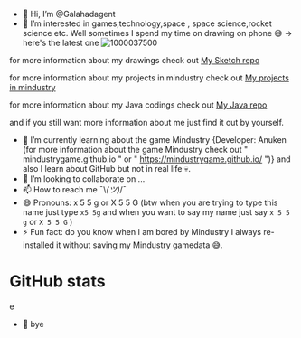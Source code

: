 - 👋 Hi, I’m @Galahadagent
- 👀 I’m interested in games,technology,space , space science,rocket science etc. Well sometimes I spend my time on drawing on phone 😅 -> here's the latest one ![1000037500](https://github.com/Galahadagent/Galahadagent/assets/161305918/75e6dfca-be8f-41b9-84ed-65998ba5b84b)

 for more information about my drawings check out [My Sketch repo](https://github.com/Galahadagent/Sketch-Repository)

 for more information about my projects in mindustry check out [My projects in mindustry](https://github.com/Galahadagent/My-projects-in-mindustry)
 
 for more information about my Java codings check out [My Java repo](https://github.com/Galahadagent/Java-coding)
 
 and if you still want more information about me just find it out by yourself.

- 🌱 I’m currently learning about the game Mindustry {Developer: Anuken (for more information about the game Mindustry check out " mindustrygame.github.io " or " https://mindustrygame.github.io/ ")} and also I learn about GitHub but not in real life 💀.
- 💞️ I’m looking to collaborate on ...
- 📫 How to reach me ¯⁠\⁠_⁠(⁠ツ⁠)⁠_⁠/⁠¯
- 😄 Pronouns: x 5 5 g or X 5 5 G (btw when you are trying to type this name just type ```x5 5g``` and when you want to say my name just say ```x 5 5 g``` or ```X 5 5 G``` )
- ⚡ Fun fact: do you know when I am bored by Mindustry I always re-installed it without saving my Mindustry gamedata 😅. 

# GitHub stats
e

- 👋 bye
<!---
Galahadagent/Galahadagent is a ✨ special ✨ repository because its `README.md` (this file) appears on your GitHub profile.
You can click the Preview link to take a look at your changes.
--->

